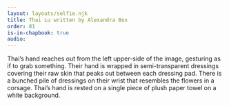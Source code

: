 ```yaml
---
layout: layouts/selfie.njk
title: Thai Lu written by Alexandra Box
order: 81
is-in-chapbook: true
audio:
---
```


Thai’s hand reaches out from the left upper-side of the image, gesturing as if to grab something. Their hand is wrapped in semi-transparent dressings covering their raw skin that peaks out between each dressing pad. There is a bunched pile of dressings on their wrist that resembles the flowers in a corsage. Thai’s hand is rested on a single piece of plush paper towel on a white background.
